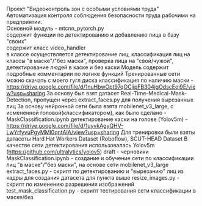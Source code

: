 Проект "Видеоконтроль зон с особыми условиями труда"  
Автоматизация контроля соблюдения безопасности труда рабочими на предприятии.  
Основной модуль - mtcnn_pytorch.py  
содержит функции по детектированию и добавлению лица в базу "своих"  
содержит класс video_handler  
  в классе осуществляется детектирование лиц, классификация лиц на классы "в маске"/"без маски", проверка лица на "свой/чужой", детектирование людей в каске и без каски
  Модель содержит подробные комментарии по логике функций
  Тренированные сети можно скачать с моего гугл диска
  классификация по наличию маски - https://drive.google.com/file/d/1nuHbwOpt97qOCjipFB304jgOdscEoj9E/view?usp=sharing
    За основу был взят датасет Real-Time-Medical-Mask-Detection,  пропущен через  extract_faces.py для получения вырезанных лиц
    За основу нейронной сети была взята mobilenet_v3_large, с исмененной головой(классификатором), как было сделано - MaskClassification.ipynb
  детектирование каски на голове (Yolov5m) - https://drive.google.com/file/d/1uyvkAgyQHV-LwYrfyvuPgyMMl0qntAlA/view?usp=sharing
    Для тренировки были взяты датасеты Hard Hat Workers Dataset (Roboflow), SCUT-HEAD Dataset
    В качестве сети детектирования использовалась Yolov5m (https://github.com/ultralytics/yolov5)
draft - черновики
  MaskClassification.ipynb - создание и обучение сети по классификации лиц "в маске"/"без маски", на основе сети mobilenet_v3_large
  extract_faces.py - скрипт по детектированию и "вырезанию" лиц из кадры для создания датасета для пункта выше
  resize_images.py - скрипт по изменению разрешения изображений
  test_mask_classification.py - скрипт тестирования сети классификации в маске/без
